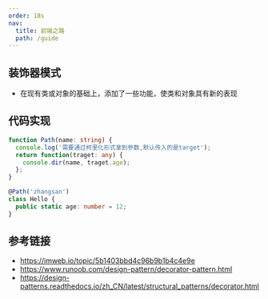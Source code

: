 ```yaml
---
order: 18s
nav:
  title: 前端之路
  path: /guide
---
```


## 装饰器模式

- 在现有类或对象的基础上，添加了一些功能，使类和对象具有新的表现

## 代码实现

```typescript
function Path(name: string) {
  console.log('需要通过柯里化形式拿到参数,默认传入的是target');
  return function(traget: any) {
    console.dir(name, traget.age);
  };
}

@Path('zhangsan')
class Hello {
  public static age: number = 12;
}
```

## 参考链接

- https://imweb.io/topic/5b1403bbd4c96b9b1b4c4e9e
- https://www.runoob.com/design-pattern/decorator-pattern.html
- https://design-patterns.readthedocs.io/zh_CN/latest/structural_patterns/decorator.html
